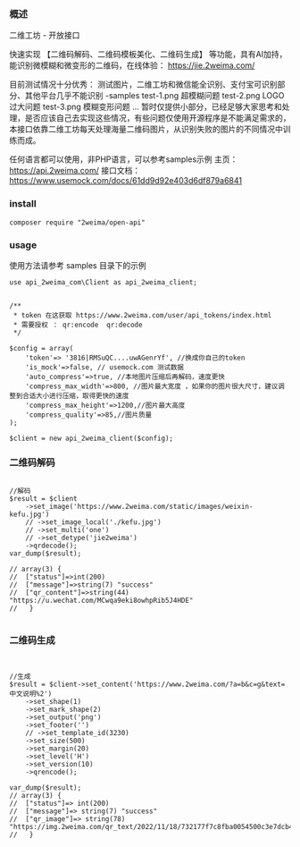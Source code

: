 ### 概述
二维工坊 - 开放接口

快速实现 【二维码解码、二维码模板美化、二维码生成】 等功能，具有AI加持，能识别微模糊和微变形的二维码，在线体验： https://jie.2weima.com/

目前测试情况十分优秀：
	测试图片，二维工坊和微信能全识别、支付宝可识别部分、其他平台几乎不能识别
	-samples
		test-1.png	超模糊问题
		test-2.png	LOGO过大问题
		test-3.png	模糊变形问题
		... 暂时仅提供小部分，已经足够大家思考和处理，是否应该自己去实现这些情况，有些问题仅使用开源程序是不能满足需求的，本接口依靠二维工坊每天处理海量二维码图片，从识别失败的图片的不同情况中训练而成。

任何语言都可以使用，非PHP语言，可以参考samples示例
主页： https://api.2weima.com/
接口文档：https://www.usemock.com/docs/61dd9d92e403d6df879a6841

### install
```
composer require "2weima/open-api"
```

### usage

使用方法请参考 samples 目录下的示例

```
use api_2weima_com\Client as api_2weima_client;


/**
 * token 在这获取 https://www.2weima.com/user/api_tokens/index.html   
 * 需要授权 ： qr:encode  qr:decode
 */

$config = array(
	'token'=> '3816|RMSuQC....uwAGenrYf', //换成你自己的token 
	'is_mock'=>false, // usemock.com 测试数据
	'auto_compress'=>true, //本地图片压缩后再解码，速度更快
	'compress_max_width'=>800, //图片最大宽度 ，如果你的图片很大尺寸，建议调整到合适大小进行压缩，取得更快的速度
	'compress_max_height'=>1200,//图片最大高度
	'compress_quality'=>85,//图片质量
);

$client = new api_2weima_client($config);

```

### 二维码解码

```

//解码
$result = $client
	->set_image('https://www.2weima.com/static/images/weixin-kefu.jpg')
	// ->set_image_local('./kefu.jpg')
	// ->set_multi('one')
	// ->set_detype('jie2weima')
	->qrdecode();
var_dump($result);

// array(3) {
// 	["status"]=>int(200)
// 	["message"]=>string(7) "success"
// 	["qr_content"]=>string(44) "https://u.wechat.com/MCwqa9eki8owhpRib5J4HDE"
//   }
  
```


### 二维码生成

```


//生成
$result = $client->set_content('https://www.2weima.com/?a=b&c=g&text=中文说明%2')
	->set_shape(1)
	->set_mark_shape(2)
	->set_output('png')
	->set_footer('')
	// ->set_template_id(3230)
	->set_size(500)
	->set_margin(20)
	->set_level('H')
	->set_version(10)
	->qrencode();

var_dump($result);
// array(3) {
// 	["status"]=> int(200)
// 	["message"]=> string(7) "success"
// 	["qr_image"]=> string(78) "https://img.2weima.com/qr_text/2022/11/18/732177f7c8fba0054500c3e7dcb4dcc6.png"
//   }

```


